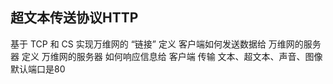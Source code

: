 ##  超文本传送协议HTTP 
基于 TCP 和 CS
实现万维网的 “链接”
定义 客户端如何发送数据给 万维网的服务器
定义 万维网的服务器 如何响应信息给 客户端
传输 文本、超文本、声音、图像
默认端口是80
